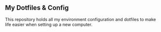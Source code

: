 ## My Dotfiles & Config

This repository holds all my environment configuration and dotfiles to make life easier when setting up a new computer.
